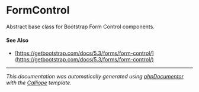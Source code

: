 # FormControl

Abstract base class for Bootstrap Form Control components.

#### See Also

- [https://getbootstrap.com/docs/5.3/forms/form-control/](https://getbootstrap.com/docs/5.3/forms/form-control/)

---

*This documentation was automatically generated using [phpDocumentor](http://www.phpdoc.org/) with the [Calliope](https://github.com/DaphneWebFramework/Calliope) template.*
